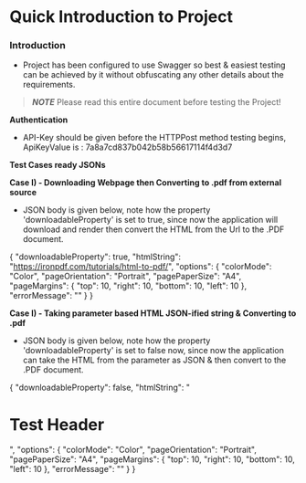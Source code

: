 # Quick Introduction to Project

### Introduction

- Project has been configured to use Swagger so best & easiest testing can be achieved by it without obfuscating any other details about the requirements.

> ***NOTE*** Please read this entire document before testing the Project!

**Authentication**

- API-Key should be given before the HTTPPost method testing begins, ApiKeyValue is : 7a8a7cd837b042b58b56617114f4d3d7

**Test Cases ready JSONs**

**Case I) - Downloading Webpage then Converting to .pdf from external source**

- JSON body is given below, note how the property 'downloadableProperty' is set to true, since now the application will download and render then convert the HTML from the Url to the .PDF document.

{
  "downloadableProperty": true,
  "htmlString": "https://ironpdf.com/tutorials/html-to-pdf/",
  "options": {
    "colorMode": "Color",
    "pageOrientation": "Portrait",
    "pagePaperSize": "A4",
    "pageMargins": {
      "top": 10,
      "right": 10,
      "bottom": 10,
      "left": 10
    },
    "errorMessage": ""
  }
}


**Case I) - Taking parameter based HTML JSON-ified string & Converting to .pdf**

- JSON body is given below, note how the property 'downloadableProperty' is set to false now, since now the application can take the HTML from the parameter as JSON & then convert to the .PDF document.

{
  "downloadableProperty": false,
  "htmlString": "<h1>Test Header</h1>",
  "options": {
    "colorMode": "Color",
    "pageOrientation": "Portrait",
    "pagePaperSize": "A4",
    "pageMargins": {
      "top": 10,
      "right": 10,
      "bottom": 10,
      "left": 10
    },
    "errorMessage": ""
  }
}
